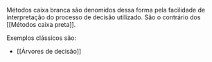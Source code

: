 ---
---

Métodos caixa branca são denomidos dessa forma pela facilidade de interpretação do processo de decisão utilizado. São o contrário dos [[Métodos caixa preta]].

Exemplos clássicos são:

- [[Árvores de decisão]]